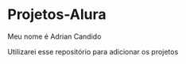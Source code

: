 # Projetos-Alura

Meu nome é Adrian Candido

Utilizarei esse repositório para adicionar os projetos 
